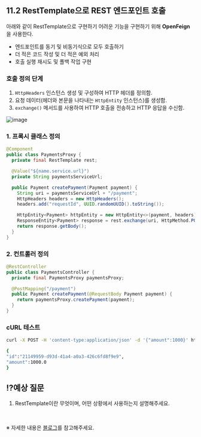## 11.2 RestTemplate으로 REST 엔드포인트 호출

아래와 같이 RestTemplate으로 구현하기 어려운 기능을 구현하기 위해 **OpenFeign**을 사용한다.

- 엔드포인트를 동기 및 비동기식으로 모두 호출하기
- 더 적은 코드 작성 및 더 적은 예외 처리
- 호출 실행 재시도 및 폴백 작업 구현

### 호출 정의 단계

1. `HttpHeaders` 인스턴스 생성 및 구성하여 HTTP 헤더를 정의함.
2. 요청 데이터(헤더와 본문을 나타내는 `HttpEntity` 인스턴스)를 생성함.
3. `exchange()` 메서드를 사용하여 HTTP 호출을 전송하고 HTTP 응답을 수신함.

![image](https://github.com/user-attachments/assets/cf7750f7-1289-421c-85b8-7ea489d3ec72)

### 1. 프록시 클래스 정의

```java
@Component
public class PaymentsProxy {
  private final RestTemplate rest;

  @Value("${name.service.url}")
  private String paymentsServiceUrl;

  public Payment createPayment(Payment payment) {
    String uri = paymentsServiceUrl + "/payment";
    HttpHeaders headers = new HttpHeaders();
    headers.add("requestId", UUID.randomUUID().toString());

    HttpEntity<Payment> httpEntity = new HttpEntity<>(payment, headers);
    ResponseEntity<Payment> response = rest.exchange(uri, HttpMethod.POST, httpEntity, Payment.class);
    return response.getBody();
  }
}
```

### 2. 컨트롤러 정의

```java
@RestController
public class PaymentsController {
  private final PaymentsProxy paymentsProxy;

  @PostMapping("/payment")
  public Payment createPayment(@RequestBody Payment payment) {
    return paymentsProxy.createPayment(payment);
  }
}
```

### cURL 테스트

```bash
curl -X POST -H 'content-type:application/json' -d '{"amount":1000}' http://localhost:9090/payment
```

```bash
{
"id":"21149959-d93d-41a4-a0a3-426c6fd8f9e9",
"amount":1000.0
}
```

## ⁉️예상 질문

1. RestTemplate이란 무엇이며, 어떤 상황에서 사용하는지 설명해주세요.

&nbsp;

※ 자세한 내용은 [블로그](https://mandusitstudy.tistory.com/442)를 참고해주세요.